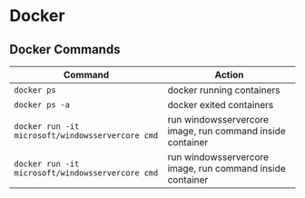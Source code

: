 # Docker

## Docker Commands

| Command                                                     |               Action                                          |
|-------------------------------------------------------------|---------------------------------------------------------------|
|`docker ps`                                                  | docker running containers                                     |
|`docker ps -a`                                               | docker exited containers                                      |
|`docker run -it microsoft/windowsservercore cmd`             | run windowsservercore image, run command inside container     |
|`docker run -it microsoft/windowsservercore cmd`             | run windowsservercore image, run command inside container     |
